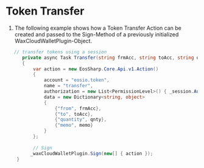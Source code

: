 # Token Transfer

1. The following example shows how a Token Transfer Action can be created and passed to the Sign-Method of a previously initialized WaxCloudWalletPlugin-Object.

```csharp
   // transfer tokens using a session
      private async Task Transfer(string frmAcc, string toAcc, string qnty, string memo)
      {
          var action = new EosSharp.Core.Api.v1.Action()
          {
              account = "eosio.token",
              name = "transfer",
              authorization = new List<PermissionLevel>() { _session.Auth },
              data = new Dictionary<string, object>
              {
                  {"from", frmAcc},
                  {"to", toAcc},
                  {"quantity", qnty},
                  {"memo", memo}
              }
          };
		
		  // Sign 
	  	 _waxCloudWalletPlugin.Sign(new[] { action });
	}
```

